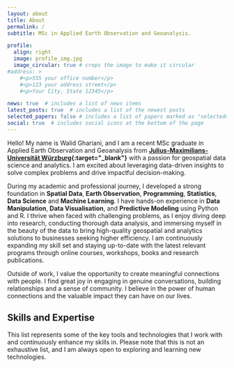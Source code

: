 ```yaml
---
layout: about
title: About
permalink: /
subtitle: MSc in Applied Earth Observation and Geoanalysis.

profile:
  align: right
  image: profile_img.jpg
  image_circular: true # crops the image to make it circular
#address: >
    #<p>555 your office number</p>
    #<p>123 your address street</p>
    #<p>Your City, State 12345</p>

news: true  # includes a list of news items
latest_posts: true  # includes a list of the newest posts
selected_papers: false # includes a list of papers marked as "selected={true}"
social: true  # includes social icons at the bottom of the page
---
```

Hello! My name is Walid Ghariani, and I am a recent MSc graduate in Applied Earth Observation and Geoanalysis from **[Julius-Maximilians-Universität Würzburg](https://www.uni-wuerzburg.de/startseite/){:target="_blank"}** with a passion for geospatial data science and analytics. I am excited about leveraging data-driven insights to solve complex problems and drive impactful decision-making.

During my academic and professional journey, I developed a strong foundation in **Spatial Data**, **Earth Observation**, **Programming**, **Statistics**, **Data Science** and **Machine Learning**. I have hands-on experience in **Data Manipulation**, **Data Visualisation**, and **Predictive Modeling** using Python and R. I thrive when faced with challenging problems, as I enjoy diving deep into research, conducting thorough data analysis, and immersing myself in the beauty of the data to bring high-quality geospatial and analytics solutions to businesses seeking higher efficiency. I am continuously expanding my skill set and staying up-to-date with the latest relevant programs through online courses, workshops, books and research publications.

Outside of work, I value the opportunity to create meaningful connections with people. I find great joy in engaging in genuine conversations, building relationships and a sense of community. I believe in the power of human connections and the valuable impact they can have on our lives.

## Skills and Expertise

This list represents some of the key tools and technologies that I work with and continuously enhance my skills in. Please note that this is not an exhaustive list, and I am always open to exploring and learning new technologies.
